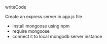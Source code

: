 writeCode

Create an express server in app.js file
   
- install mongoose using npm
- require mongoose
- connect it to local mongodb server instance
